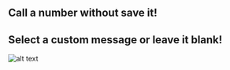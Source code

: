 


## Call a number without save it!
## Select a custom message or leave it blank!

![alt text](https://raw.githubusercontent.com/geraldotech/whatsapp/main/whatsapp-preview.jpg?raw=true)

